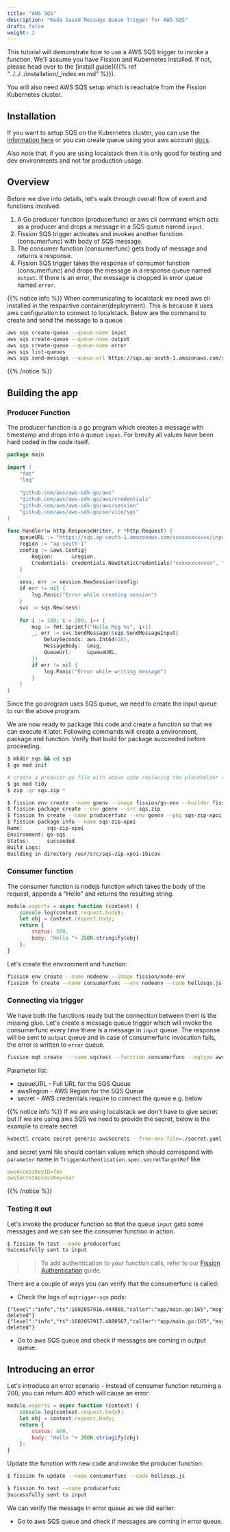 ```yaml
---
title: "AWS SQS"
description: "Keda based Message Queue Trigger for AWS SQS"	
draft: false
weight: 2
---
```


This tutorial will demonstrate how to use a AWS SQS trigger to invoke a function.
We'll assume you have Fission and Kubernetes installed.
If not, please head over to the [install guide]({{% ref "../../../installation/_index.en.md" %}}).

You will also need AWS SQS setup which is reachable from the Fission Kubernetes cluster.

## Installation

If you want to setup SQS on the Kubernetes cluster, you can use the [information here](https://github.com/localstack/localstack) or you can create queue using your aws account [docs](https://docs.aws.amazon.com/AWSSimpleQueueService/latest/SQSDeveloperGuide/sqs-setting-up.html).  

Also note that, if you are using localstack then it is only good for testing and dev environments and not for production usage.

## Overview

Before we dive into details, let's walk through overall flow of event and functions involved.

1. A Go producer function (producerfunc) or aws cli command which acts as a producer and drops a message in a SQS queue named `input`.
2. Fission SQS trigger activates and invokes another function (consumerfunc) with body of SQS message.
3. The consumer function (consumerfunc) gets body of message and returns a response.
4. Fission SQS trigger takes the response of consumer function (consumerfunc) and drops the message in a response queue named `output`.
   If there is an error, the message is dropped in error queue named `error`.

{{% notice info %}}
When communicating to localstack we need aws cli installed in the respactive container(deployment). This is because it uses aws configuration to connect to localstack.
Below are the command to create and send the message to a queue

```bash
aws sqs create-queue --queue-name input
aws sqs create-queue --queue-name output
aws sqs create-queue --queue-name error
aws sqs list-queues
aws sqs send-message --queue-url https://sqs.ap-south-1.amazonaws.com/xxxxxxxx/input --message-body 'Test Message!'
```

{{% /notice %}}

## Building the app

### Producer Function

The producer function is a go program which creates a message with timestamp and drops into a queue `input`.
For brevity all values have been hard coded in the code itself.

``` go
package main
​
import (
    "fmt"
    "log"
​
    "github.com/aws/aws-sdk-go/aws"
    "github.com/aws/aws-sdk-go/aws/credentials"
    "github.com/aws/aws-sdk-go/aws/session"
    "github.com/aws/aws-sdk-go/service/sqs"
)
​
func Handler(w http.ResponseWriter, r *http.Request) {​
    queueURL := "https://sqs.ap-south-1.amazonaws.com/xxxxxxxxxxxx/input"
    region := "ap-south-1"
    config := &aws.Config{
        Region:      &region,
        Credentials: credentials.NewStaticCredentials("xxxxxxxxxxxx", "xxxxxxxxxx", ""),
    }
​
    sess, err := session.NewSession(config)
    if err != nil {
        log.Panic("Error while creating session")
    }
    svc := sqs.New(sess)
​
    for i := 100; i < 200; i++ {
        msg := fmt.Sprintf("Hello Msg %v", i+1)
        _, err := svc.SendMessage(&sqs.SendMessageInput{
            DelaySeconds: aws.Int64(10),
            MessageBody:  &msg,
            QueueUrl:     &queueURL,
        })
        if err != nil {
            log.Panic("Error while writing message")
        }
    }
}
```

Since the go program uses SQS queue, we need to create the input queue to run the above program.

We are now ready to package this code and create a function so that we can execute it later.
Following commands will create a environment, package and function.
Verify that build for package succeeded before proceeding.

```sh
$ mkdir sqs && cd sqs
$ go mod init

# create a producer.go file with above code replacing the placeholder values with actual ones
$ go mod tidy
$ zip -qr sqs.zip *

$ fission env create --name goenv --image fission/go-env --builder fission/go-builder
$ fission package create --env goenv --src sqs.zip
$ fission fn create --name producerfunc --env goenv --pkg sqs-zip-xpoi --entrypoint Handler
$ fission package info --name sqs-zip-xpoi
Name:        sqs-zip-xpoi
Environment: go-sqs
Status:      succeeded
Build Logs:
Building in directory /usr/src/sqs-zip-xpoi-1bicov
```

### Consumer function

The consumer function is nodejs function which takes the body of the request, appends a "Hello" and returns the resulting string.

```js
module.exports = async function (context) {
    console.log(context.request.body);
    let obj = context.request.body;
    return {
        status: 200,
        body: "Hello "+ JSON.stringify(obj)
    };
}
```

Let's create the environment and function:

```bash
fission env create --name nodeenv --image fission/node-env
fission fn create --name consumerfunc --env nodeenv --code hellosqs.js
```

### Connecting via trigger

We have both the functions ready but the connection between them is the missing glue.
Let's create a message queue trigger which will invoke the consumerfunc every time there is a message in `input` queue.
The response will be sent to `output` queue and in case of consumerfunc invocation fails, the error is written to `error` queue.

```bash
fission mqt create  --name sqstest --function consumerfunc --mqtype aws-sqs-queue --topic input --resptopic output --mqtkind keda --errortopic error --metadata queueURL=https://sqs.ap-south-1.amazonaws.com/xxxxxxxx/input --metadata awsRegion=ap-south-1 --secret awsSecrets
```

Parameter list:

- queueURL - Full URL for the SQS Queue
- awsRegion - AWS Region for the SQS Queue
- secret - AWS credentials require to connect the queue e.g. below

{{% notice info %}}
If we are using localstack we don't have to give secret but if we are using aws SQS we need to provide the secret, below is the example to create secret

```bash
kubectl create secret generic awsSecrets --from-env-file=./secret.yaml
```

and secret.yaml file should contain values which should correspond with `parameter` name in `TriggerAuthentication.spec.secretTargetRef` like

```yaml
awsAccessKeyID=foo 
awsSecretAccessKey=bar
```

{{% /notice %}}

### Testing it out

Let's invoke the producer function so that the queue `input` gets some messages and we can see the consumer function in action.

```bash
$ fission fn test --name producerfunc
Successfully sent to input
```

>> To add authentication to your function calls, refer to our [Fission Authentication](/docs/installation/authentication) guide.

There are a couple of ways you can verify that the consumerfunc is called:

- Check the logs of `mqtrigger-sqs` pods:

```text
{"level":"info","ts":1602057916.444865,"caller":"app/main.go:165","msg":"message deleted"}
{"level":"info","ts":1602057917.4880567,"caller":"app/main.go:165","msg":"message deleted"}
```

- Go to aws SQS queue and check if messages are coming in output queue.

## Introducing an error

Let's introduce an error scenario - instead of consumer function returning a 200, you can return 400 which will cause an error:

```js
module.exports = async function (context) {
    console.log(context.request.body);
    let obj = context.request.body;
    return {
        status: 400,
        body: "Hello "+ JSON.stringify(obj)
    };
}
```

Update the function with new code and invoke the producer function:

```bash
$ fission fn update --name consumerfunc --code hellosqs.js

$ fission fn test --name producerfunc
Successfully sent to input
```

We can verify the message in error queue as we did earlier:

- Go to aws SQS queue and check if messages are coming in error queue.
